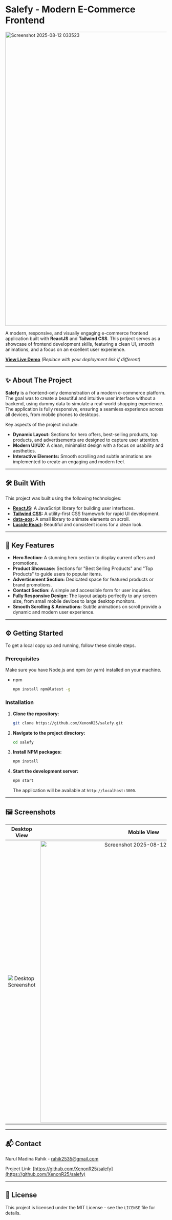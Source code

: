 # Salefy - Modern E-Commerce Frontend

<img width="1898" height="917" alt="Screenshot 2025-08-12 033523" src="https://github.com/user-attachments/assets/1dd405c9-3433-465a-a79d-97549b04d005" />


A modern, responsive, and visually engaging e-commerce frontend application built with **ReactJS** and **Tailwind CSS**. This project serves as a showcase of frontend development skills, featuring a clean UI, smooth animations, and a focus on an excellent user experience.

**[View Live Demo](https://salefy.vercel.app/)** _(Replace with your deployment link if different)_

---

## ✨ About The Project

**Salefy** is a frontend-only demonstration of a modern e-commerce platform. The goal was to create a beautiful and intuitive user interface without a backend, using dummy data to simulate a real-world shopping experience. The application is fully responsive, ensuring a seamless experience across all devices, from mobile phones to desktops.

Key aspects of the project include:

-   **Dynamic Layout:** Sections for hero offers, best-selling products, top products, and advertisements are designed to capture user attention.
-   **Modern UI/UX:** A clean, minimalist design with a focus on usability and aesthetics.
-   **Interactive Elements:** Smooth scrolling and subtle animations are implemented to create an engaging and modern feel.

---

## 🛠️ Built With

This project was built using the following technologies:

-   **[ReactJS](https://reactjs.org/):** A JavaScript library for building user interfaces.
-   **[Tailwind CSS](https://tailwindcss.com/):** A utility-first CSS framework for rapid UI development.
-   **[data-aos](https://michalsnik.github.io/aos/):** A small library to animate elements on scroll.
-   **[Lucide React](https://lucide.dev/):** Beautiful and consistent icons for a clean look.

---

## 🚀 Key Features

-   **Hero Section:** A stunning hero section to display current offers and promotions.
-   **Product Showcase:** Sections for "Best Selling Products" and "Top Products" to guide users to popular items.
-   **Advertisement Section:** Dedicated space for featured products or brand promotions.
-   **Contact Section:** A simple and accessible form for user inquiries.
-   **Fully Responsive Design:** The layout adapts perfectly to any screen size, from small mobile devices to large desktop monitors.
-   **Smooth Scrolling & Animations:** Subtle animations on scroll provide a dynamic and modern user experience.

---

## ⚙️ Getting Started

To get a local copy up and running, follow these simple steps.

### Prerequisites

Make sure you have Node.js and npm (or yarn) installed on your machine.
- npm
  ```sh
  npm install npm@latest -g

### Installation

1.  **Clone the repository:**
    ```bash
    git clone https://github.com/XenonR25/salefy.git
    ```
2.  **Navigate to the project directory:**
    ```bash
    cd salefy
    ```
3.  **Install NPM packages:**
    ```bash
    npm install
    ```
4.  **Start the development server:**
    ```bash
    npm start
    ```
    The application will be available at `http://localhost:3000`.

---

## 🖼️ Screenshots

| Desktop View | Mobile View |
| :----------: | :---------: |
| ![Desktop Screenshot](https://github.com/user-attachments/assets/96e12ed8-f973-4b35-a588-4ff0d9135994) | <img width="644" height="879" alt="Screenshot 2025-08-12 033856" src="https://github.com/user-attachments/assets/da14b325-0a5f-4c09-8e21-505d94fb2dc2" />


---

## 📬 Contact

Nurul Madina Rahik - [rahik2535@gmail.com](mailto:rahik2535@gmail.com)

Project Link: [https://github.com/XenonR25/salefy](https://github.com/XenonR25/salefy)

---

## 📄 License

This project is licensed under the MIT License - see the `LICENSE` file for details.
